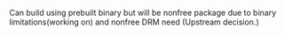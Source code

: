 Can build using prebuilt binary but will be nonfree package due to binary limitations(working on) and nonfree DRM need (Upstream decision.)
